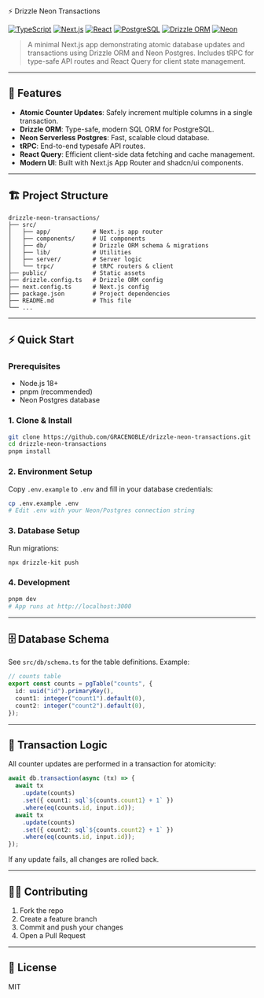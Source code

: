 ⚡ Drizzle Neon Transactions

[![TypeScript](https://img.shields.io/badge/TypeScript-007ACC?style=for-the-badge&logo=typescript&logoColor=white)](https://typescriptlang.org/)
[![Next.js](https://img.shields.io/badge/Next.js-000000?style=for-the-badge&logo=nextdotjs&logoColor=white)](https://nextjs.org/)
[![React](https://img.shields.io/badge/React-20232A?style=for-the-badge&logo=react&logoColor=61DAFB)](https://reactjs.org/)
[![PostgreSQL](https://img.shields.io/badge/PostgreSQL-316192?style=for-the-badge&logo=postgresql&logoColor=white)](https://postgresql.org/)
[![Drizzle ORM](https://img.shields.io/badge/Drizzle-2D3748?style=for-the-badge&logo=drizzle&logoColor=white)](https://orm.drizzle.team/)
[![Neon](https://img.shields.io/badge/Neon-00E599?style=for-the-badge&logo=data:image/svg+xml;base64,PHN2ZyBmaWxsPSIjMDBFNTk5IiB2aWV3Qm94PSIwIDAgMjQgMjQiPjxwYXRoIGQ9Ik0xMiAyQzYuNDggMiAyIDYuNDggMiAxMnM0LjQ4IDEwIDEwIDEwIDEwLTQuNDggMTAtMTBTMTcuNTIgMiAxMiAyem0wIDE4Yy00LjQxIDAtOC0zLjU5LTgtOHMzLjU5LTggOC04IDggMy41OSA4IDgtMy41OSA4LTggOHoiLz48L3N2Zz4=)](https://neon.tech/)

> A minimal Next.js app demonstrating atomic database updates and transactions using Drizzle ORM and Neon Postgres. Includes tRPC for type-safe API routes and React Query for client state management.

---

## 🚀 Features

- **Atomic Counter Updates**: Safely increment multiple columns in a single transaction.
- **Drizzle ORM**: Type-safe, modern SQL ORM for PostgreSQL.
- **Neon Serverless Postgres**: Fast, scalable cloud database.
- **tRPC**: End-to-end typesafe API routes.
- **React Query**: Efficient client-side data fetching and cache management.
- **Modern UI**: Built with Next.js App Router and shadcn/ui components.

---

## 🏗️ Project Structure

```
drizzle-neon-transactions/
├── src/
│   ├── app/            # Next.js app router
│   ├── components/     # UI components
│   ├── db/             # Drizzle ORM schema & migrations
│   ├── lib/            # Utilities
│   ├── server/         # Server logic
│   └── trpc/           # tRPC routers & client
├── public/             # Static assets
├── drizzle.config.ts   # Drizzle ORM config
├── next.config.ts      # Next.js config
├── package.json        # Project dependencies
├── README.md           # This file
└── ...
```

---

## ⚡ Quick Start

### Prerequisites

- Node.js 18+
- pnpm (recommended)
- Neon Postgres database

### 1. Clone & Install

```bash
git clone https://github.com/GRACENOBLE/drizzle-neon-transactions.git
cd drizzle-neon-transactions
pnpm install
```

### 2. Environment Setup


Copy `.env.example` to `.env` and fill in your database credentials:

```bash
cp .env.example .env
# Edit .env with your Neon/Postgres connection string
```

### 3. Database Setup

Run migrations:

```bash
npx drizzle-kit push
```

### 4. Development

```bash
pnpm dev
# App runs at http://localhost:3000
```

---

## 🗄️ Database Schema

See `src/db/schema.ts` for the table definitions. Example:

```ts
// counts table
export const counts = pgTable("counts", {
  id: uuid("id").primaryKey(),
  count1: integer("count1").default(0),
  count2: integer("count2").default(0),
});
```

---

## 🔄 Transaction Logic

All counter updates are performed in a transaction for atomicity:

```ts
await db.transaction(async (tx) => {
  await tx
    .update(counts)
    .set({ count1: sql`${counts.count1} + 1` })
    .where(eq(counts.id, input.id));
  await tx
    .update(counts)
    .set({ count2: sql`${counts.count2} + 1` })
    .where(eq(counts.id, input.id));
});
```

If any update fails, all changes are rolled back.

---

## 🧑‍💻 Contributing

1. Fork the repo
2. Create a feature branch
3. Commit and push your changes
4. Open a Pull Request

---

## 📄 License

MIT
